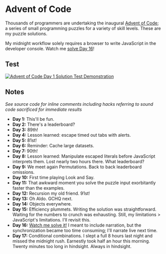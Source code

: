 # Advent of Code

Thousands of programmers are undertaking the inaugural [Advent of Code](http://adventofcode.com/about); a series of small programming puzzles for a variety of skill levels. These are my puzzle solutions.

My midnight workflow solely requires a browser to write JavaScript in the developer console. Watch me [solve Day 16](https://youtu.be/QegR6FVZaXM)!

## Test

[![Advent of Code Day 1 Solution Test Demonstration](http://i.imgur.com/4Vjj5lC.gif "Advent of Code Day 1 Solution Test Demonstration")](https://youtu.be/NdhpbGZIrVk)

## Notes

*See source code for inline comments including hacks referring to sound code sacrificed for immediate results*

- **Day 1:** This'll be fun.
- **Day 2:** There's a leaderboard?
- **Day 3:** 89th!
- **Day 4:** Lesson learned: escape timed out tabs with alerts.
- **Day 5:** 81st!
- **Day 6:** Reminder: Cache large datasets.
- **Day 7:** 90th!
- **Day 8:** Lesson learned: Manipulate escaped literals before JavaScript interprets them. Lost nearly two hours there. What leaderboard?
- **Day 9:** We meet again Permutations. Back to back leaderboard omissions.
- **Day 10:** First time playing Look and Say.
- **Day 11:** That awkward moment you solve the puzzle input exorbitantly faster than the examples.
- **Day 12:** Recursion my old friend. 91st!
- **Day 13:** Oh Aldo. GCHQ next.
- **Day 14:** Objects everywhere.
- **Day 15:** Efficiency plummets. Writing the solution was straightforward. Waiting for the numbers to crunch was exhausting. Still, my limitations > JavaScript's limitations. I'll revisit this.
- **Day 16:** [Watch me solve it!](https://youtu.be/QegR6FVZaXM) I meant to include narration, but the synchronization became too time consuming; I'll narrate live next time.
- **Day 17:** Conditional combinations. I slept a full 8 hours last night and missed the midnight rush. Earnestly took half an hour this morning. Twenty minutes too long in hindsight. Always in hindsight.